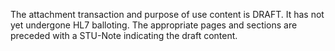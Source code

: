 <div markdown="1" class="stu-note">

The attachment transaction and purpose of use content is DRAFT. It has not yet undergone HL7 balloting. The appropriate pages and sections are preceded with a STU-Note indicating the draft content.

</div>